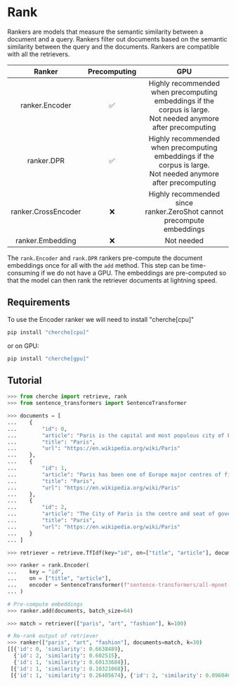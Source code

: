 # Rank

Rankers are models that measure the semantic similarity between a document and a query. Rankers filter out documents based on the semantic similarity between the query and the documents. Rankers are compatible with all the retrievers.


|      Ranker     | Precomputing |                                                          GPU                                                          |
|:---------------:|:------------:|:---------------------------------------------------------------------------------------------------------------------:|
|  ranker.Encoder |       ✅      | Highly recommended when precomputing <br>embeddings if the corpus is large. <br>Not needed anymore after precomputing |
|    ranker.DPR   |       ✅      | Highly recommended when precomputing <br>embeddings if the corpus is large. <br>Not needed anymore after precomputing |
| ranker.CrossEncoder |       ❌      |                     Highly recommended since <br>ranker.ZeroShot cannot precompute <br>embeddings                     |
| ranker.Embedding |       ❌      |                    Not needed                     |


The `rank.Encoder` and `rank.DPR` rankers pre-compute the document embeddings once for all with the `add` method. This step can be time-consuming if we do not have a GPU. The embeddings are pre-computed so that the model can then rank the retriever documents at lightning speed.

## Requirements

To use the Encoder ranker we will need to install "cherche[cpu]"

```sh
pip install "cherche[cpu]"
```

or on GPU:

```sh
pip install "cherche[gpu]"
```

## Tutorial

```python
>>> from cherche import retrieve, rank
>>> from sentence_transformers import SentenceTransformer

>>> documents = [
...    {
...        "id": 0,
...        "article": "Paris is the capital and most populous city of France",
...        "title": "Paris",
...        "url": "https://en.wikipedia.org/wiki/Paris"
...    },
...    {
...        "id": 1,
...        "article": "Paris has been one of Europe major centres of finance, diplomacy , commerce , fashion , gastronomy , science , and arts.",
...        "title": "Paris",
...        "url": "https://en.wikipedia.org/wiki/Paris"
...    },
...    {
...        "id": 2,
...        "article": "The City of Paris is the centre and seat of government of the region and province of Île-de-France .",
...        "title": "Paris",
...        "url": "https://en.wikipedia.org/wiki/Paris"
...    }
... ]

>>> retriever = retrieve.TfIdf(key="id", on=["title", "article"], documents=documents)

>>> ranker = rank.Encoder(
...    key = "id",
...    on = ["title", "article"],
...    encoder = SentenceTransformer(f"sentence-transformers/all-mpnet-base-v2").encode,
... )

# Pre-compute embeddings
>>> ranker.add(documents, batch_size=64)

>>> match = retriever(["paris", "art", "fashion"], k=100)

# Re-rank output of retriever
>>> ranker(["paris", "art", "fashion"], documents=match, k=30)
[[{'id': 0, 'similarity': 0.6638489},
  {'id': 2, 'similarity': 0.602515},
  {'id': 1, 'similarity': 0.60133684}],
 [{'id': 1, 'similarity': 0.10321068}],
 [{'id': 1, 'similarity': 0.26405674}, {'id': 2, 'similarity': 0.096046045}]]
```
